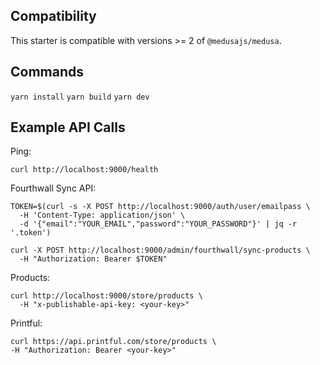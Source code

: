 ## Compatibility

This starter is compatible with versions >= 2 of `@medusajs/medusa`. 

## Commands
`yarn install`
`yarn build`
`yarn dev`

## Example API Calls
Ping:
```
curl http://localhost:9000/health
```

Fourthwall Sync API:
```
TOKEN=$(curl -s -X POST http://localhost:9000/auth/user/emailpass \
  -H 'Content-Type: application/json' \
  -d '{"email":"YOUR_EMAIL","password":"YOUR_PASSWORD"}' | jq -r '.token')

curl -X POST http://localhost:9000/admin/fourthwall/sync-products \
  -H "Authorization: Bearer $TOKEN"
  ```

Products:
```
curl http://localhost:9000/store/products \
  -H "x-publishable-api-key: <your-key>"
```

Printful:
```
curl https://api.printful.com/store/products \
-H "Authorization: Bearer <your-key>"
```